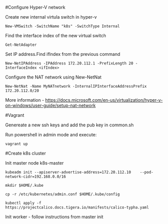 #Configure Hyper-V network

Create new internal virtula switch in hyper-v

	New-VMSwitch -SwitchName "k8s" -SwitchType Internal

Find the interface index of the new virtual switch 

	Get-NetAdapter
	
Set IP address.Find ifIndex from the previous command

	New-NetIPAddress -IPAddress 172.20.112.1 -PrefixLength 20 -InterfaceIndex <ifIndex>

Configure the NAT network using New-NetNat

	New-NetNat -Name MyNATnetwork -InternalIPInterfaceAddressPrefix 172.20.112.0/20

More information - https://docs.microsoft.com/en-us/virtualization/hyper-v-on-windows/user-guide/setup-nat-network

#Vagrant

Genereate a new ssh keys and add the pub key in common.sh 

Run powershell in admin mode and execute:

	vagrant up

#Create k8s cluster 

Init master node k8s-master 
	
	kubeadm init --apiserver-advertise-address=172.20.112.10    --pod-network-cidr=192.168.0.0/16

	mkdir $HOME/.kube

	cp -r /etc/kubernetes/admin.conf $HOME/.kube/config

	kubectl apply -f https://projectcalico.docs.tigera.io/manifests/calico-typha.yaml

Init worker - follow instructions from master init
	
